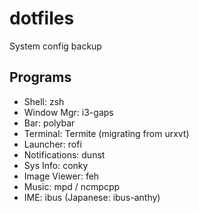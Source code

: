 # dotfiles
System config backup

## Programs
- Shell: zsh
- Window Mgr: i3-gaps
- Bar: polybar
- Terminal: Termite (migrating from urxvt)
- Launcher: rofi
- Notifications: dunst
- Sys Info: conky
- Image Viewer: feh
- Music: mpd / ncmpcpp
- IME: ibus (Japanese: ibus-anthy)

